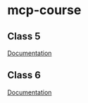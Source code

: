 # mcp-course

## Class 5
[Documentation](class5/demo-mcp-server/README.md)

## Class 6
[Documentation](class6/README.md)
